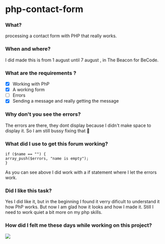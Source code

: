 # php-contact-form

### What?

processing a contact form with PHP that really works. 

### When and where?
I did made this is from 1 august until 7 august , in The Beacon for BeCode.

### What are the requirements ? 
- [x] Working with PhP
- [x] A working form
- [ ] Errors 
- [x] Sending a message and really getting the message

### Why don't you see the errors?

The errors are there, they dont display because I didn't make space to display it. So I am still bussy fixing that :shit:

### What did I use to get this forum working?

    if ($name == "") {
    array_push($errors, "name is empty");
    }    

As you can see above I did work with a if statement where I let the errors work.

### Did I like this task?

Yes I did like it, but in the beginning I found it verry dificult to understand it how PhP works. But now I am glad how it looks and how I made it. 
Still I need to work quiet a bit more on my php skills. 

### How did I felt me these days while working on this project?

![](giphy.gif)

